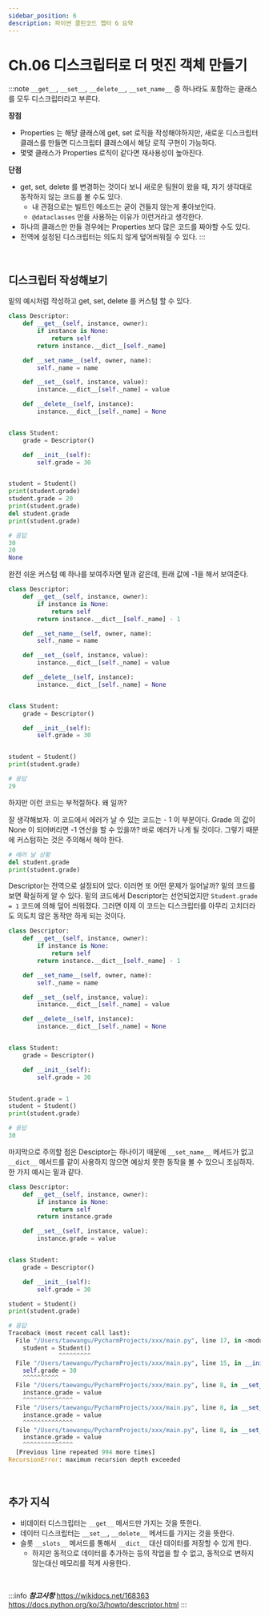 ```yaml
---
sidebar_position: 6
description: 파이썬 클린코드 챕터 6 요약
---
```


# Ch.06 디스크립터로 더 멋진 객체 만들기

:::note
`__get__`, `__set__`, `__delete__`, `__set_name__` 중 하나라도 포함하는 클래스를 모두 디스크립터라고 부른다.


**장점**

* Properties 는 해당 클래스에 get, set 로직을 작성해야하지만, 새로운 디스크립터 클래스를 만들면 디스크립터 클래스에서 해당 로직 구현이 가능하다.
* 몇몇 클래스가 Properties 로직이 같다면 재사용성이 높아진다.

**단점**

* get, set, delete 를 변경하는 것이다 보니 새로운 팀원이 왔을 때, 자기 생각대로 동작하지 않는 코드를 볼 수도 있다.
  * 내 관점으로는 빌트인 메소드는 굳이 건들지 않는게 좋아보인다.
  * `@dataclasses` 만을 사용하는 이유가 이런거라고 생각한다.
* 하나의 클래스만 만들 경우에는 Properties 보다 많은 코드를 짜야할 수도 있다.
* 전역에 설정된 디스크립터는 의도치 않게 덮어씌워질 수 있다.
:::

<br/>


## 디스크립터 작성해보기

밑의 예시처럼 작성하고 get, set, delete 를 커스텀 할 수 있다.

```python
class Descriptor:
    def __get__(self, instance, owner):
        if instance is None:
            return self
        return instance.__dict__[self._name]

    def __set_name__(self, owner, name):
        self._name = name

    def __set__(self, instance, value):
        instance.__dict__[self._name] = value

    def __delete__(self, instance):
        instance.__dict__[self._name] = None


class Student:
    grade = Descriptor()

    def __init__(self):
        self.grade = 30


student = Student()
print(student.grade)
student.grade = 20
print(student.grade)
del student.grade
print(student.grade)

# 응답
30
20
None
```



완전 쉬운 커스텀 예 하나를 보여주자면 밑과 같은데, 원래 값에 -1을 해서 보여준다.

```python
class Descriptor:
    def __get__(self, instance, owner):
        if instance is None:
            return self
        return instance.__dict__[self._name] - 1

    def __set_name__(self, owner, name):
        self._name = name

    def __set__(self, instance, value):
        instance.__dict__[self._name] = value

    def __delete__(self, instance):
        instance.__dict__[self._name] = None


class Student:
    grade = Descriptor()

    def __init__(self):
        self.grade = 30


student = Student()
print(student.grade)

# 응답
29
```



하지만 이런 코드는 부적절하다. 왜 일까?

잘 생각해보자. 이 코드에서 에러가 날 수 있는 코드는 - 1 이 부분이다. Grade 의 값이 None 이 되어버리면 -1 연산을 할 수 있을까? 바로 에러가 나게 될 것이다. 그렇기 때문에 커스텀하는 것은 주의해서 해야 한다.

```python
# 에러 날 상황
del student.grade
print(student.grade)
```



Descriptor는 전역으로 설정되어 있다. 이러면 또 어떤 문제가 일어날까? 밑의 코드를 보면 확실하게 알 수 있다. 밑의 코드에서 Descriptor는 선언되었지만 `Student.grade = 1` 코드에 의해 덮어 씌워졌다. 그러면 이제 이 코드는 디스크립터를 아무리 고치더라도 의도치 않은 동작만 하게 되는 것이다.

```python
class Descriptor:
    def __get__(self, instance, owner):
        if instance is None:
            return self
        return instance.__dict__[self._name] - 1

    def __set_name__(self, owner, name):
        self._name = name

    def __set__(self, instance, value):
        instance.__dict__[self._name] = value

    def __delete__(self, instance):
        instance.__dict__[self._name] = None


class Student:
    grade = Descriptor()

    def __init__(self):
        self.grade = 30


Student.grade = 1
student = Student()
print(student.grade)

# 응답
30
```



마지막으로 주의할 점은 Desciptor는 하나이기 때문에 `__set_name__` 메서드가 없고 `__dict__` 메서드를 같이 사용하지 않으면 예상치 못한 동작을 볼 수 있으니 조심하자. 한 가지 예시는 밑과 같다. 

```python
class Descriptor:
    def __get__(self, instance, owner):
        if instance is None:
            return self
        return instance.grade

    def __set__(self, instance, value):
        instance.grade = value


class Student:
    grade = Descriptor()

    def __init__(self):
        self.grade = 30

student = Student()
print(student.grade)

# 응답
Traceback (most recent call last):
  File "/Users/taewangu/PycharmProjects/xxx/main.py", line 17, in <module>
    student = Student()
              ^^^^^^^^^
  File "/Users/taewangu/PycharmProjects/xxx/main.py", line 15, in __init__
    self.grade = 30
    ^^^^^^^^^^
  File "/Users/taewangu/PycharmProjects/xxx/main.py", line 8, in __set__
    instance.grade = value
    ^^^^^^^^^^^^^^
  File "/Users/taewangu/PycharmProjects/xxx/main.py", line 8, in __set__
    instance.grade = value
    ^^^^^^^^^^^^^^
  File "/Users/taewangu/PycharmProjects/xxx/main.py", line 8, in __set__
    instance.grade = value
    ^^^^^^^^^^^^^^
  [Previous line repeated 994 more times]
RecursionError: maximum recursion depth exceeded
```

<br/>

## 추가 지식

* 비데이터 디스크립터는 `__get__` 메서드만 가지는 것을 뜻한다.
* 데이터 디스크립터는 `__set__`, `__delete__` 메서드를 가지는 것을 뜻한다.
* 슬롯 `__slots__` 메서드를 통해서 `__dict__` 대신 데이터를 저장할 수 있게 한다.
  * 하지만 동적으로 데이터를 추가하는 등의 작업을 할 수 없고, 동적으로 변하지 않는대신 메모리를 적게 사용한다.

<br/>

:::info
_**참고사항**_
https://wikidocs.net/168363
https://docs.python.org/ko/3/howto/descriptor.html
:::

<br/>